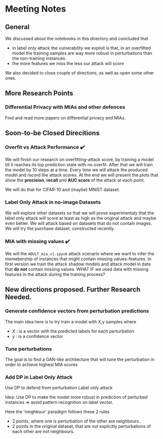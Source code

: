 # Meeting Notes

## General
We discussed about the notebooks in this directory and concluded that 
- in label only attack the vulnerability we exploit is that, in an overfitted model the training samples are way more robust in perturbations than the non-training instances.
- the more features we miss the less our attack will score

We also decided to close couple of directions, as well as open some other ones.
## More Research Points
### Differential Privacy with MIAs and other defences
Find and read more papers on differential privacy and MIAs.

## Soon-to-be Closed Direcitions

### Overfit vs Attack Performance :heavy_check_mark:
We will finish our research on overfitting-attack score, by training a model till it reaches its top prediction state with no overfit. After that we will train the model by 10 steps at a time. Every time we will attack the produced model and record the attack scores. At the end we will present the plots that show the **precision**, **recall** and **AUC score** of the attack at each point.

We will do that for CIFAR-10 and (maybe) MNIST dataset.


### Label Only Attack in no-image Datasets

We will explore other datasets so that we will prove experimentaly that the label only attack will score at least as high as the original attack and maybe even better.
We will attack based on datasets that do not contain images.
We will try the purchase dataset, constructed recently.

### MIA with missing values :heavy_check_mark:

We will the `ADULT_mia_v1.ipynb` attack scenario where we want to infer the memebership of instances that might contain missing values-features. In first version we train the attack shadow models and attack model in data that **do not** contain missing values. WHAT IF we used data with missing features in the attack during the training process?  

## New directions proposed. Further Research Needed.

### Generate confidence vectors from perturbation predictions

The main idea here is to try train a model with X,y samples where 
- X : is a vector with the predicted labels for each perturbation 
- y : is a confidence vector 

### Tune perturbations 
The goal is to find a GAN-like architecture that will tune the perturbation in order to achieve highest MIA scores

### Add DP in Label Only Attack
Use DP to defend from perturbation Label only attack

Idea: Use DP to make the model more robust in prediction of perturbed instances => avoid pattern recognition on label vector. 

Here the 'neighbour' paradigm follows these 2 rules
- 2 points, where one is perturbation of the other are neighbours.
- 2 points in the original dataset, that are not explicitly perturbations of each other are not neighbours. 
